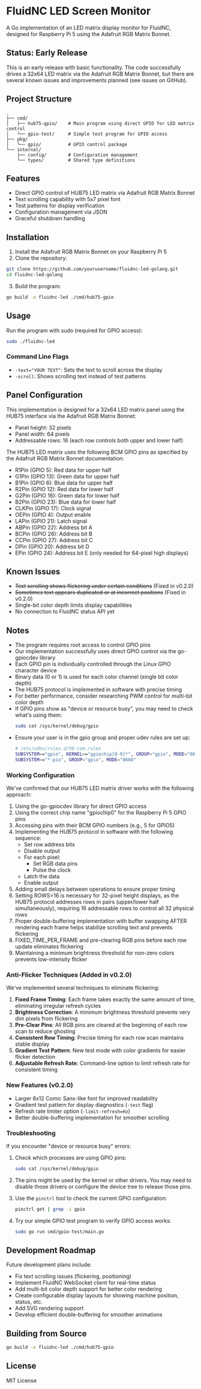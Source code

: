 # FluidNC LED Screen Monitor

A Go implementation of an LED matrix display monitor for FluidNC, designed for Raspberry Pi 5 using the Adafruit RGB Matrix Bonnet.

## Status: Early Release

This is an early release with basic functionality. The code successfully drives a 32x64 LED matrix via the Adafruit RGB Matrix Bonnet, but there are several known issues and improvements planned (see issues on GitHub).

## Project Structure

```
.
├── cmd/
│   ├── hub75-gpio/    # Main program using direct GPIO for LED matrix control
│   └── gpio-test/     # Simple test program for GPIO access
├── pkg/
│   └── gpio/          # GPIO control package
└── internal/
    ├── config/        # Configuration management
    └── types/         # Shared type definitions
```

## Features

- Direct GPIO control of HUB75 LED matrix via Adafruit RGB Matrix Bonnet
- Text scrolling capability with 5x7 pixel font
- Test patterns for display verification
- Configuration management via JSON
- Graceful shutdown handling

## Installation

1. Install the Adafruit RGB Matrix Bonnet on your Raspberry Pi 5
2. Clone the repository:
```bash
git clone https://github.com/yourusername/fluidnc-led-golang.git
cd fluidnc-led-golang
```

3. Build the program:
```bash
go build -o fluidnc-led ./cmd/hub75-gpio
```

## Usage

Run the program with sudo (required for GPIO access):
```bash
sudo ./fluidnc-led
```

### Command Line Flags

- `-text="YOUR TEXT"`: Sets the text to scroll across the display
- `-scroll`: Shows scrolling text instead of test patterns

## Panel Configuration

This implementation is designed for a 32x64 LED matrix panel using the HUB75 interface via the Adafruit RGB Matrix Bonnet:

- Panel height: 32 pixels
- Panel width: 64 pixels
- Addressable rows: 16 (each row controls both upper and lower half)

The HUB75 LED matrix uses the following BCM GPIO pins as specified by the Adafruit RGB Matrix Bonnet documentation:

- R1Pin (GPIO 5): Red data for upper half
- G1Pin (GPIO 13): Green data for upper half
- B1Pin (GPIO 6): Blue data for upper half
- R2Pin (GPIO 12): Red data for lower half
- G2Pin (GPIO 16): Green data for lower half
- B2Pin (GPIO 23): Blue data for lower half
- CLKPin (GPIO 17): Clock signal
- OEPin (GPIO 4): Output enable
- LAPin (GPIO 21): Latch signal
- ABPin (GPIO 22): Address bit A
- BCPin (GPIO 26): Address bit B
- CCPin (GPIO 27): Address bit C
- DPin (GPIO 20): Address bit D
- EPin (GPIO 24): Address bit E (only needed for 64-pixel high displays)

## Known Issues

- ~~Text scrolling shows flickering under certain conditions~~ (Fixed in v0.2.0)
- ~~Sometimes text appears duplicated or at incorrect positions~~ (Fixed in v0.2.0)
- Single-bit color depth limits display capabilities
- No connection to FluidNC status API yet

## Notes

- The program requires root access to control GPIO pins
- Our implementation successfully uses direct GPIO control via the go-gpiocdev library
- Each GPIO pin is individually controlled through the Linux GPIO character device
- Binary data (0 or 1) is used for each color channel (single bit color depth)
- The HUB75 protocol is implemented in software with precise timing
- For better performance, consider researching PWM control for multi-bit color depth
- If GPIO pins show as "device or resource busy", you may need to check what's using them:
  ```bash
  sudo cat /sys/kernel/debug/gpio
  ```
- Ensure your user is in the gpio group and proper udev rules are set up:
  ```bash
  # /etc/udev/rules.d/99-com.rules
  SUBSYSTEM=="gpio", KERNEL=="gpiochip[0-9]*", GROUP="gpio", MODE="0660"
  SUBSYSTEM=="*-pio", GROUP="gpio", MODE="0660"
  ```

### Working Configuration

We've confirmed that our HUB75 LED matrix driver works with the following approach:

1. Using the go-gpiocdev library for direct GPIO access
2. Using the correct chip name "gpiochip0" for the Raspberry Pi 5 GPIO pins
3. Accessing pins with their BCM GPIO numbers (e.g., 5 for GPIO5)
4. Implementing the HUB75 protocol in software with the following sequence:
   - Set row address bits
   - Disable output
   - For each pixel:
     - Set RGB data pins
     - Pulse the clock
   - Latch the data
   - Enable output
5. Adding small delays between operations to ensure proper timing
6. Setting ROWS=16 is necessary for 32-pixel height displays, as the HUB75 protocol addresses rows in pairs (upper/lower half simultaneously), requiring 16 addressable rows to control all 32 physical rows
7. Proper double-buffering implementation with buffer swapping AFTER rendering each frame helps stabilize scrolling text and prevents flickering
8. FIXED_TIME_PER_FRAME and pre-clearing RGB pins before each row update eliminates flickering
9. Maintaining a minimum brightness threshold for non-zero colors prevents low-intensity flicker

### Anti-Flicker Techniques (Added in v0.2.0)

We've implemented several techniques to eliminate flickering:

1. **Fixed Frame Timing**: Each frame takes exactly the same amount of time, eliminating irregular refresh cycles
2. **Brightness Correction**: A minimum brightness threshold prevents very dim pixels from flickering
3. **Pre-Clear Pins**: All RGB pins are cleared at the beginning of each row scan to reduce ghosting
4. **Consistent Row Timing**: Precise timing for each row scan maintains stable display
5. **Gradient Test Pattern**: New test mode with color gradients for easier flicker detection
6. **Adjustable Refresh Rate**: Command-line option to limit refresh rate for consistent timing

### New Features (v0.2.0)

- Larger 8x12 Comic Sans-like font for improved readability
- Gradient test pattern for display diagnostics (`-test` flag)
- Refresh rate limiter option (`-limit-refresh=Hz`)
- Better double-buffering implementation for smoother scrolling

### Troubleshooting

If you encounter "device or resource busy" errors:

1. Check which processes are using GPIO pins:
   ```bash
   sudo cat /sys/kernel/debug/gpio
   ```

2. The pins might be used by the kernel or other drivers. You may need to disable those drivers
   or configure the device tree to release those pins.

3. Use the `pinctrl` tool to check the current GPIO configuration:
   ```bash
   pinctrl get | grep -i gpio
   ```

4. Try our simple GPIO test program to verify GPIO access works:
   ```bash
   sudo go run cmd/gpio-test/main.go
   ```

## Development Roadmap

Future development plans include:
- Fix text scrolling issues (flickering, positioning)
- Implement FluidNC WebSocket client for real-time status
- Add multi-bit color depth support for better color rendering
- Create configurable display layouts for showing machine position, status, etc.
- Add SVG rendering support
- Develop efficient double-buffering for smoother animations

## Building from Source

```bash
go build -o fluidnc-led ./cmd/hub75-gpio
```

## License

MIT License 